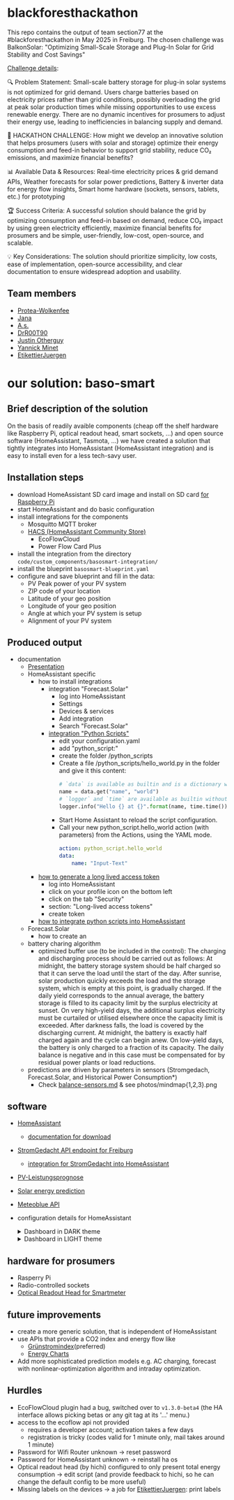 # blackforesthackathon
This repo contains the output of team section77 at the #blackforesthackathon in May 2025 in Freiburg. The chosen challenge was BalkonSolar: "Optimizing Small-Scale Storage and Plug-In Solar for Grid Stability and Cost Savings"

[Challenge details](https://www.blackforesthackathon.de/challenges-data-decoded/):

🔍 Problem Statement: Small-scale battery storage for plug-in solar systems is not optimized for grid demand. Users charge batteries based on electricity prices rather than grid conditions, possibly overloading the grid at peak solar production times while missing opportunities to use excess renewable energy. There are no dynamic incentives for prosumers to adjust their energy use, leading to inefficiencies in balancing supply and demand.

🎯 HACKATHON CHALLENGE: How might we develop an innovative solution that helps prosumers (users with solar and storage) optimize their energy consumption and feed-in behavior to support grid stability, reduce CO₂ emissions, and maximize financial benefits?

📊 Available Data & Resources: Real-time electricity prices & grid demand APIs, Weather forecasts for solar power predictions, Battery & inverter data for energy flow insights, Smart home hardware (sockets, sensors, tablets, etc.) for prototyping

🏆 Success Criteria: A successful solution should balance the grid by optimizing consumption and feed-in based on demand, reduce CO₂ impact by using green electricity efficiently, maximize financial benefits for prosumers and be simple, user-friendly, low-cost, open-source, and scalable.

💡 Key Considerations: The solution should prioritize simplicity, low costs, ease of implementation,
open-source accessibility, and clear documentation to ensure widespread adoption and usability.

## Team members
- [Protea-Wolkenfee](https://github.com/Protea-Wolkenfee)
- [Jana](https://github.com/jaaana)
- [A.s.](https://github.com/adRn-s)
- [DrR00T90](https://github.com/DrR00T90)
- [Justin Otherguy](https://github.com/justinotherguy)
- [Yannick Minet](https://github.com/minetman)
- [EtikettierJuergen](https://chaos.social/@justinotherguy/114483033539956358)

# our solution: baso-smart
## Brief description of the solution
On the basis of readily avaible components (cheap off the shelf hardware like Raspberry Pi, optical readout head, smart sockets, ...) and open source software (HomeAssistant, Tasmota, ...) we have created a solution that tightly integrates into HomeAssistant (HomeAssistant integration) and is easy to install even for a less tech-savy user.

## Installation steps
- download HomeAssistant SD card image and install on SD card [for Raspberry Pi](https://www.home-assistant.io/installation/raspberrypi)
- start HomeAssistant and do basic configuration
- install integrations for the components
  - Mosquitto MQTT broker 
  - [HACS (HomeAssistant Community Store)](https://hacs.xyz/docs/use/)
    - EcoFlowCloud
    - Power Flow Card Plus
- install the integration from the directory `code/custom_components/basosmart-integration/`
- install the blueprint `basosmart-blueprint.yaml`
- configure and save blueprint and fill in the data:
  - PV Peak power of your PV system
  - ZIP code of your location
  - Latitude of your geo position
  - Longitude of your geo position
  - Angle at which your PV system is setup
  - Alignment of your PV system

## Produced output
- documentation
  - [Presentation](https://new.express.adobe.com/id/urn:aaid:sc:EU:eb22591b-47b1-543f-af10-bcdc7bdd499b?invite=true&accept=true&promoid=YXPZFV9S&mv=other)
  - HomeAssistant specific
    - how to install integrations
      - integration "Forecast.Solar"
          - log into HomeAssistant
          - Settings
          - Devices & services
          - Add integration
          - Search "Forecast.Solar"
      - [integration "Python Scripts"](https://www.home-assistant.io/integrations/python_script)
          - edit your configuration.yaml
          - add "python_script:"
          - create the folder <config>/python_scripts
          - Create a file <config>/python_scripts/hello_world.py in the folder and give it this content:
              ```Python
              # `data` is available as builtin and is a dictionary with the input data.
              name = data.get("name", "world")
              # `logger` and `time` are available as builtin without the need of explicit import.
              logger.info("Hello {} at {}".format(name, time.time()))
              ```
          - Start Home Assistant to reload the script configuration.
          - Call your new python_script.hello_world action (with parameters) from the Actions, using the YAML mode.
              ```YAML
              action: python_script.hello_world
              data:
                  name: "Input-Text"
              ```
    - [how to generate a long lived access token](https://community.home-assistant.io/t/how-to-get-long-lived-access-token/162159)
      - log into HomeAssistant
      - click on your profile icon on the bottom left
      - click on the tab "Security"
      - section: "Long-lived access tokens"
      - create token
    - [how to integrate python scripts into HomeAssistant](https://www.home-assistant.io/integrations/python_script/)
  - Forecast.Solar
    - how to create an 
  - battery charing algorithm
      - optimized buffer use (to be included in the control):
          The charging and discharging process should be carried out as follows: At midnight, the battery storage system should be half charged so that it can serve the load until the start of the day. After sunrise, solar production quickly exceeds the load and the storage system, which is empty at this point, is gradually charged. If the daily yield corresponds to the annual average, the battery storage is filled to its capacity limit by the surplus electricity at sunset. On very high-yield days, the additional surplus electricity must be curtailed or utilised elsewhere once the capacity limit is exceeded. After darkness falls, the load is covered by the discharging current. At midnight, the battery is exactly half charged again and the cycle can begin anew. On low-yield days, the battery is only charged to a fraction of its capacity. The daily balance is negative and in this case must be compensated for by residual power plants or load reductions.
  - predictions are driven by parameters in sensors (Stromgedach, Forecast.Solar, and Historical Power Consumption*)
    * Check [balance-sensors.md](./balance-sensors.md) & see photos/mindmap{1,2,3}.png

## software 
  - [HomeAssistant](https://www.home-assistant.io/)
    - [documentation for download](https://www.home-assistant.io/installation/raspberrypi#downloading-the-home-assistant-image)
  - [StromGedacht API endpoint for Freiburg](https://api.stromgedacht.de/v1/now?zip=79110)
    - [integration for StromGedacht into HomeAssistant](https://community.home-assistant.io/t/stromgedacht-api-integration/568465)
  - [PV-Leistungsprognose](https://www.photovoltaikforum.com/wissen/entry/39-kostenfreie-photovoltaik-leistungsprognose-f%C3%BCr-10-tageszeitfenster-mit-kostenfre/)
  - [Solar energy prediction](https://openweathermap.org/api/solar-energy-prediction)
  - [Meteoblue API](https://content.meteoblue.com/de/unternehmensloesungen/wetter-apis)
  - configuration details for HomeAssistant
    <details>
    <summary>Dashboard in DARK theme</summary>
    
    ![](./screenshot-dark.png)
    </details>
    <!-- see our [raw_dashboard_data](./raw_dashboard_data) -->
    <details>
    <summary>Dashboard in LIGHT theme</summary>
    
    ![](./screenshot-light.png)
    </details>

## hardware for prosumers
  - Rasperry Pi
  - Radio-controlled sockets
  - [Optical Readout Head for Smartmeter](https://www.ebay.de/sch/i.html?_nkw=hichi&_odkw=hichi)

## future improvements
- create a more generic solution, that is independent of HomeAssistant
- use APIs that provide a CO2 index and energy flow like 
  - [Grünstromindex](https://gruenstromindex.de/assets/js/)(preferred)
  - [Energy Charts](https://energy-charts.info/api.html?l=de&c=DE)
- Add more sophisticated prediction models e.g. AC charging, forecast with nonlinear-optimization algorithm and intraday optimization.

## Hurdles
- EcoFlowCloud plugin had a bug, switched over to `v1.3.0-beta4` (the HA interface allows picking betas or any git tag at its '...' menu.)
- access to the ecoflow api not provided
  - requires a developer account; activation takes a few days
  - registration is tricky (codes valid for 1 minute only, mail takes around 1 minute)
- Password for Wifi Router unknown -> reset password
- Password for HomeAssistant unknown -> reinstall ha os
- Optical readout head (by hichi) configured to only present total energy consumption -> edit script (and provide feedback to hichi, so he can change the default config to be more useful)
- Missing labels on the devices -> a job for [EtikettierJuergen](https://chaos.social/@justinotherguy/114483033539956358): print labels